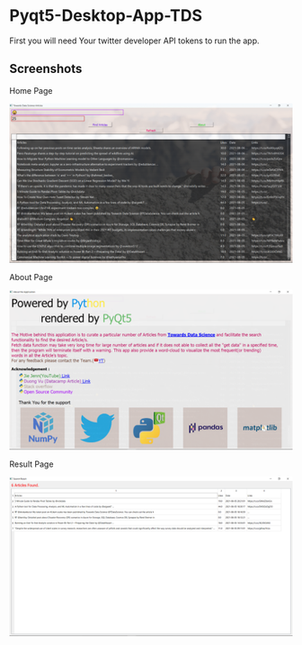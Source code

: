 # Pyqt5-Desktop-App-TDS

First you will need Your twitter developer API tokens to run the app.


## Screenshots
Home Page

![](res/ss1.png)


About Page

![](res/ss2.png)


Result Page

![](res/ss3.png)

